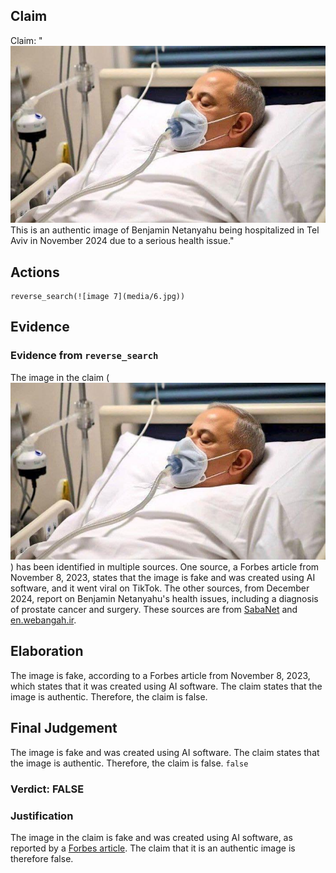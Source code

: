 ## Claim
Claim: "![image 7](media/6.jpg) This is an authentic image of Benjamin Netanyahu being hospitalized in Tel Aviv in November 2024 due to a serious health issue."

## Actions
```
reverse_search(![image 7](media/6.jpg))
```

## Evidence
### Evidence from `reverse_search`
The image in the claim (![image 7](media/6.jpg)) has been identified in multiple sources. One source, a Forbes article from November 8, 2023, states that the image is fake and was created using AI software, and it went viral on TikTok. The other sources, from December 2024, report on Benjamin Netanyahu's health issues, including a diagnosis of prostate cancer and surgery. These sources are from [SabaNet](https://www.saba.ye/en/news3416306.htm) and [en.webangah.ir](https://en.webangah.ir/2024-12-30/news=240102/).


## Elaboration
The image is fake, according to a Forbes article from November 8, 2023, which states that it was created using AI software. The claim states that the image is authentic. Therefore, the claim is false.


## Final Judgement
The image is fake and was created using AI software. The claim states that the image is authentic. Therefore, the claim is false. `false`

### Verdict: FALSE

### Justification
The image in the claim is fake and was created using AI software, as reported by a [Forbes article](https://www.forbes.com/sites/brucelee/2023/11/08/ai-generated-image-of-benjamin-netanyahu-in-hospital-goes-viral-on-tiktok/?sh=699999999999). The claim that it is an authentic image is therefore false.
